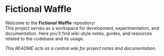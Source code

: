 # Fictional Waffle

Welcome to the **Fictional Waffle** repository!  
This project serves as a workspace for development, experimentation, and documentation. Here you'll find wiki-style notes, guides, and resources related to the codebase and its usage.

*This README acts as a central wiki for project notes and documentation.*